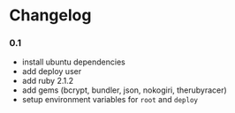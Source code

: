 # Changelog

### 0.1

* install ubuntu dependencies
* add deploy user
* add ruby 2.1.2
* add gems (bcrypt, bundler, json, nokogiri, therubyracer)
* setup environment variables for `root` and `deploy`
